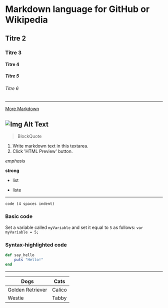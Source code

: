 # Markdown language for GitHub or Wikipedia
## Titre 2
### Titre 3
#### Titre 4
##### Titre 5
###### Titre 6
----
[More Markdown](https://github.com/adam-p/markdown-here/wiki/Markdown-Cheatsheet#code)

![Img Alt Text](url)
----
> BlockQuote

1. Write markdown text in this textarea.
2. Click 'HTML Preview' button.

*emphasis*

**strong**

* list
- liste
----
    code (4 spaces indent)
    
### Basic code
Set a variable called `myVariable` and set it equal to `5` as follows:
`var myVariable = 5;`

### Syntax-highlighted code
```ruby
def say_hello
    puts "Hello!"
end
```
----
Dogs | Cats
------------ | -------------
Golden Retriever | Calico
Westie | Tabby
